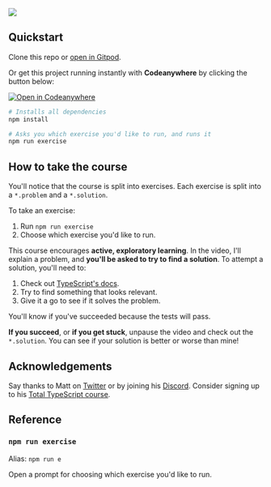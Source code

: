 <a href="https://totaltypescript.com"><img src="./og-image-new.png" /></a>

## Quickstart

Clone this repo or [open in Gitpod](https://gitpod.io/#https://github.com/total-typescript/advanced-patterns-workshop).

Or get this project running instantly with **Codeanywhere** by clicking the button below:  

[![Open in Codeanywhere](https://codeanywhere.com/img/open-in-codeanywhere-btn.svg)](https://app.codeanywhere.com/#https://github.com/total-typescript/advanced-patterns-workshop)

```sh
# Installs all dependencies
npm install

# Asks you which exercise you'd like to run, and runs it
npm run exercise
```

## How to take the course

You'll notice that the course is split into exercises. Each exercise is split into a `*.problem` and a `*.solution`.

To take an exercise:

1. Run `npm run exercise`
2. Choose which exercise you'd like to run.

This course encourages **active, exploratory learning**. In the video, I'll explain a problem, and **you'll be asked to try to find a solution**. To attempt a solution, you'll need to:

1. Check out [TypeScript's docs](https://www.typescriptlang.org/docs/handbook/intro.html).
1. Try to find something that looks relevant.
1. Give it a go to see if it solves the problem.

You'll know if you've succeeded because the tests will pass.

**If you succeed**, or **if you get stuck**, unpause the video and check out the `*.solution`. You can see if your solution is better or worse than mine!

## Acknowledgements

Say thanks to Matt on [Twitter](https://twitter.com/mattpocockuk) or by joining his [Discord](https://discord.gg/8S5ujhfTB3). Consider signing up to his [Total TypeScript course](https://totaltypescript.com).

## Reference

### `npm run exercise`

Alias: `npm run e`

Open a prompt for choosing which exercise you'd like to run.
